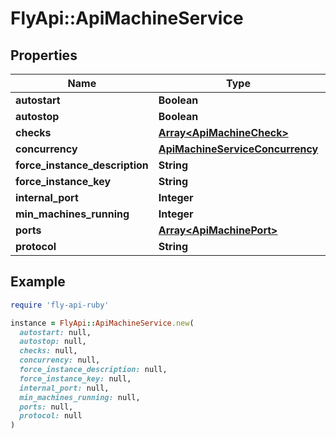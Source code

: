 # FlyApi::ApiMachineService

## Properties

| Name | Type | Description | Notes |
| ---- | ---- | ----------- | ----- |
| **autostart** | **Boolean** |  | [optional] |
| **autostop** | **Boolean** |  | [optional] |
| **checks** | [**Array&lt;ApiMachineCheck&gt;**](ApiMachineCheck.md) |  | [optional] |
| **concurrency** | [**ApiMachineServiceConcurrency**](ApiMachineServiceConcurrency.md) |  | [optional] |
| **force_instance_description** | **String** |  | [optional] |
| **force_instance_key** | **String** |  | [optional] |
| **internal_port** | **Integer** |  | [optional] |
| **min_machines_running** | **Integer** |  | [optional] |
| **ports** | [**Array&lt;ApiMachinePort&gt;**](ApiMachinePort.md) |  | [optional] |
| **protocol** | **String** |  | [optional] |

## Example

```ruby
require 'fly-api-ruby'

instance = FlyApi::ApiMachineService.new(
  autostart: null,
  autostop: null,
  checks: null,
  concurrency: null,
  force_instance_description: null,
  force_instance_key: null,
  internal_port: null,
  min_machines_running: null,
  ports: null,
  protocol: null
)
```

